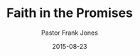 ---
lunr: "true"
title: "Faith in the Promises"
author: "Pastor Frank Jones"
postDate: "08-23-2015"
date: 2015-08-23
category: "sermons"
slug: "2015/08/ffc_08232015"
icon: microphone
audioLink: "ffc_08232015"
tags: [promises, abraham]
mp3: "ffc_08232015/08232015.mp3"
ogg: "ffc_08232015/08232015.ogg"
linkurl: "https://archive.org/download/ffc_08232015/ffc_08232015_files.xml"
ipath: "https://archive.org/download/ffc_08232015/08232015.mp3"
layout: sermon.html
---